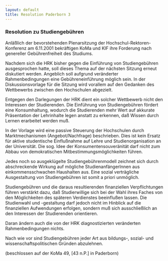 ```yaml
--- 
layout: default
title: Resolution Paderborn 3
---
```

### Resolution zu Studiengebühren

Anläßlich der bevorstehenden Plenarsitzung der Hochschul-Rektoren-Konferenz am 6.11.2001 bekräftigen KoMa und KIF ihre Forderung nach genereller Gebührenfreiheit des Studiums.

Nachdem sich die HRK bisher gegen die Einführung von Studiengebühren ausgesprochen hatte, soll dieses Thema auf der nächsten Sitzung erneut diskutiert werden. Angeblich soll aufgrund veränderter Rahmenbedingungen eine Gebühreneinführung möglich sein. In der Diskussionsvorlage für die Sitzung wird vorallem auf den Gedanken des Wettbewerbs zwischen den Hochschulen abgezielt.

Entgegen den Darlegungen der HRK dient ein solcher Wettbewerb nicht den Interessen der Studierenden. Die Einführung von Studiengebühren fördert eine Konsumhaltung, wodurch die Studierenden mehr Wert auf akkurate Präsentation der Lehrinhalte legen anstatt zu erkennen, daß Wissen durch Lernen erarbeitet werden muß.

In der Vorlage wird eine passive Steuerung der Hochschulen durch Marktmechanismen (Angebot/Nachfrage) beschrieben. Dies ist kein Ersatz für aktive studentische Einflußnahme auf Lehre und Studienorganisation an der Universität. Die sog. Idee der Konsumentensouveränität darf nicht zum Abbau von demokratischen Mitbestimmungsmöglichkeiten führen.

Jedes noch so ausgeklügelte Studiengebührenmodell zeichnet sich durch abschreckende Wirkung auf mögliche StudienanfängerInnen aus einkommensschwachen Haushalten aus. Eine sozial verträgliche Ausgestaltung von Studiengebühren ist somit a priori unmöglich.

Studiengebühren und die daraus resultierenden finanziellen Verpflichtungen führen verstärkt dazu, daß Studierwillige sich bei der Wahl ihres Faches von den Möglichkeiten des späteren Verdienstes beeinflußen lassen. Die Studienwahl und -gestaltung darf jedoch nicht im Hinblick auf die finanziellen Aufwendungen erfolgen, sondern muß sich ausschließlich an den Interessen der Studierenden orientieren.

Daran ändern auch die von der HRK diagnostizierten veränderten Rahmenbedingungen nichts.

Nach wie vor sind Studiengebühren jeder Art aus bildungs-, sozial- und wissenschaftspolitischen Gründen abzulehnen.

(beschlossen auf der KoMa 49, [43 n.P.] in Paderborn)
